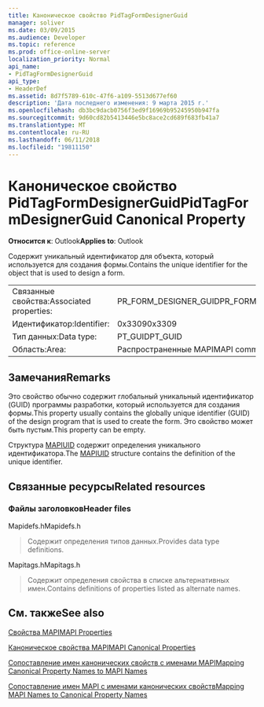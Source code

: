 ```yaml
---
title: Каноническое свойство PidTagFormDesignerGuid
manager: soliver
ms.date: 03/09/2015
ms.audience: Developer
ms.topic: reference
ms.prod: office-online-server
localization_priority: Normal
api_name:
- PidTagFormDesignerGuid
api_type:
- HeaderDef
ms.assetid: 8d7f5789-610c-47f6-a109-5513d677ef60
description: 'Дата последнего изменения: 9 марта 2015 г.'
ms.openlocfilehash: db3bc9dacb0756f3ed9f16969b95245950b947fa
ms.sourcegitcommit: 9d60cd82b5413446e5bc8ace2cd689f683fb41a7
ms.translationtype: MT
ms.contentlocale: ru-RU
ms.lasthandoff: 06/11/2018
ms.locfileid: "19811150"
---
```

# <a name="pidtagformdesignerguid-canonical-property"></a><span data-ttu-id="332ff-103">Каноническое свойство PidTagFormDesignerGuid</span><span class="sxs-lookup"><span data-stu-id="332ff-103">PidTagFormDesignerGuid Canonical Property</span></span>

  
  
<span data-ttu-id="332ff-104">**Относится к**: Outlook</span><span class="sxs-lookup"><span data-stu-id="332ff-104">**Applies to**: Outlook</span></span> 
  
<span data-ttu-id="332ff-105">Содержит уникальный идентификатор для объекта, который используется для создания формы.</span><span class="sxs-lookup"><span data-stu-id="332ff-105">Contains the unique identifier for the object that is used to design a form.</span></span>
  
|||
|:-----|:-----|
|<span data-ttu-id="332ff-106">Связанные свойства:</span><span class="sxs-lookup"><span data-stu-id="332ff-106">Associated properties:</span></span>  <br/> |<span data-ttu-id="332ff-107">PR_FORM_DESIGNER_GUID</span><span class="sxs-lookup"><span data-stu-id="332ff-107">PR_FORM_DESIGNER_GUID</span></span>  <br/> |
|<span data-ttu-id="332ff-108">Идентификатор:</span><span class="sxs-lookup"><span data-stu-id="332ff-108">Identifier:</span></span>  <br/> |<span data-ttu-id="332ff-109">0x3309</span><span class="sxs-lookup"><span data-stu-id="332ff-109">0x3309</span></span>  <br/> |
|<span data-ttu-id="332ff-110">Тип данных:</span><span class="sxs-lookup"><span data-stu-id="332ff-110">Data type:</span></span>  <br/> |<span data-ttu-id="332ff-111">PT_GUID</span><span class="sxs-lookup"><span data-stu-id="332ff-111">PT_GUID</span></span>  <br/> |
|<span data-ttu-id="332ff-112">Область:</span><span class="sxs-lookup"><span data-stu-id="332ff-112">Area:</span></span>  <br/> |<span data-ttu-id="332ff-113">Распространенные MAPI</span><span class="sxs-lookup"><span data-stu-id="332ff-113">MAPI common</span></span>  <br/> |
   
## <a name="remarks"></a><span data-ttu-id="332ff-114">Замечания</span><span class="sxs-lookup"><span data-stu-id="332ff-114">Remarks</span></span>

<span data-ttu-id="332ff-115">Это свойство обычно содержит глобальный уникальный идентификатор (GUID) программы разработки, который используется для создания формы.</span><span class="sxs-lookup"><span data-stu-id="332ff-115">This property usually contains the globally unique identifier (GUID) of the design program that is used to create the form.</span></span> <span data-ttu-id="332ff-116">Это свойство может быть пустым.</span><span class="sxs-lookup"><span data-stu-id="332ff-116">This property can be empty.</span></span> 
  
<span data-ttu-id="332ff-117">Структура [MAPIUID](mapiuid.md) содержит определения уникального идентификатора.</span><span class="sxs-lookup"><span data-stu-id="332ff-117">The [MAPIUID](mapiuid.md) structure contains the definition of the unique identifier.</span></span> 
  
## <a name="related-resources"></a><span data-ttu-id="332ff-118">Связанные ресурсы</span><span class="sxs-lookup"><span data-stu-id="332ff-118">Related resources</span></span>

### <a name="header-files"></a><span data-ttu-id="332ff-119">Файлы заголовков</span><span class="sxs-lookup"><span data-stu-id="332ff-119">Header files</span></span>

<span data-ttu-id="332ff-120">Mapidefs.h</span><span class="sxs-lookup"><span data-stu-id="332ff-120">Mapidefs.h</span></span>
  
> <span data-ttu-id="332ff-121">Содержит определения типов данных.</span><span class="sxs-lookup"><span data-stu-id="332ff-121">Provides data type definitions.</span></span>
    
<span data-ttu-id="332ff-122">Mapitags.h</span><span class="sxs-lookup"><span data-stu-id="332ff-122">Mapitags.h</span></span>
  
> <span data-ttu-id="332ff-123">Содержит определения свойства в списке альтернативных имен.</span><span class="sxs-lookup"><span data-stu-id="332ff-123">Contains definitions of properties listed as alternate names.</span></span>
    
## <a name="see-also"></a><span data-ttu-id="332ff-124">См. также</span><span class="sxs-lookup"><span data-stu-id="332ff-124">See also</span></span>



[<span data-ttu-id="332ff-125">Свойства MAPI</span><span class="sxs-lookup"><span data-stu-id="332ff-125">MAPI Properties</span></span>](mapi-properties.md)
  
[<span data-ttu-id="332ff-126">Каноническое свойства MAPI</span><span class="sxs-lookup"><span data-stu-id="332ff-126">MAPI Canonical Properties</span></span>](mapi-canonical-properties.md)
  
[<span data-ttu-id="332ff-127">Сопоставление имен канонических свойств с именами MAPI</span><span class="sxs-lookup"><span data-stu-id="332ff-127">Mapping Canonical Property Names to MAPI Names</span></span>](mapping-canonical-property-names-to-mapi-names.md)
  
[<span data-ttu-id="332ff-128">Сопоставление имен MAPI с именами канонических свойств</span><span class="sxs-lookup"><span data-stu-id="332ff-128">Mapping MAPI Names to Canonical Property Names</span></span>](mapping-mapi-names-to-canonical-property-names.md)

